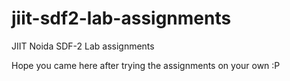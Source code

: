 # jiit-sdf2-lab-assignments
JIIT Noida SDF-2 Lab assignments

Hope you came here after trying the assignments on your own :P
